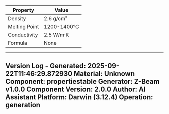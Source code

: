 | Property | Value |
|----------|-------|
| Density | 2.6 g/cm³ |
| Melting Point | 1200-1400°C |
| Conductivity | 2.5 W/m·K |
| Formula | None |


---
Version Log - Generated: 2025-09-22T11:46:29.872930
Material: Unknown
Component: propertiestable
Generator: Z-Beam v1.0.0
Component Version: 2.0.0
Author: AI Assistant
Platform: Darwin (3.12.4)
Operation: generation
---